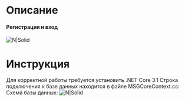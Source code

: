 # Описание

#### Регистрация и вход
![N|Solid](https://i.imgur.com/kO6oJJW.gif)


# Инструкция
Для корректной работы требуется установить .NET Core 3.1
Строка подключения к базе данных находится в файле MSGCoreContext.cs:
Схема базы данных:
![N|Solid](https://i.imgur.com/ju570iN.png)